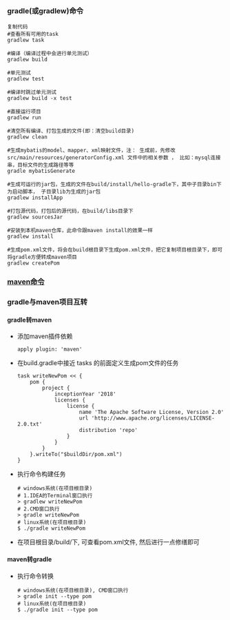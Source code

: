 ### **gradle**(或**gradlew**)命令
```
复制代码
#查看所有可用的task
gradlew task

#编译（编译过程中会进行单元测试）
gradlew build

#单元测试
gradlew test

#编译时跳过单元测试
gradlew build -x test

#直接运行项目 
gradlew run

#清空所有编译、打包生成的文件(即：清空build目录)
gradlew clean

#生成mybatis的model、mapper、xml映射文件，注： 生成前，先修改src/main/resources/generatorConfig.xml 文件中的相关参数 ， 比如：mysql连接串，目标文件的生成路径等等
gradle mybatisGenerate

#生成可运行的jar包，生成的文件在build/install/hello-gradle下，其中子目录bin下为启动脚本， 子目录lib为生成的jar包
gradlew installApp

#打包源代码，打包后的源代码，在build/libs目录下
gradlew sourcesJar

#安装到本机maven仓库，此命令跟maven install的效果一样
gradlew install

#生成pom.xml文件，将会在build根目录下生成pom.xml文件，把它复制项目根目录下，即可将gradle方便转成maven项目
gradlew createPom
```

### [**maven**命令](https://www.cnblogs.com/wkrbky/p/6352188.html)

### gradle与maven项目互转
#### **gradle转maven**
* 添加maven插件依赖
    ```
    apply plugin: 'maven'
    ```
    
* 在build.gradle中接近 tasks 的前面定义生成pom文件的任务
    ```
    task writeNewPom << {
        pom {
            project {
                inceptionYear '2018'
                licenses {
                    license {
                        name 'The Apache Software License, Version 2.0'
                        url 'http://www.apache.org/licenses/LICENSE-2.0.txt'
                        distribution 'repo'
                    }
                }
            }
        }.writeTo("$buildDir/pom.xml")
    }
    ```
    
* 执行命令构建任务
    ```
    # windows系统(在项目根目录)
    # 1.IDEA的Terminal窗口执行
    > gradlew writeNewPom
    # 2.CMD窗口执行
    > gradle writeNewPom
    # linux系统(在项目根目录)
    $ ./gradle writeNewPom
    ```
* 在项目根目录/build/下, 可查看pom.xml文件, 然后进行一点修缮即可

#### **maven转gradle**
* 执行命令转换
    ```
    # windows系统(在项目根目录), CMD窗口执行
    > gradle init --type pom
    # linux系统(在项目根目录)
    $ ./gradle init --type pom
    ```
